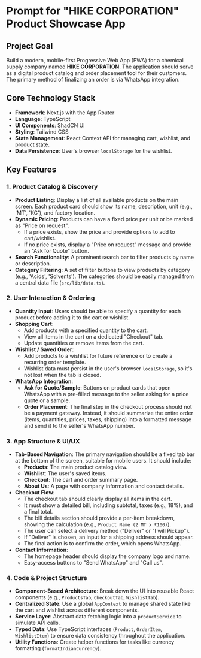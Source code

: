 # Prompt for "HIKE CORPORATION" Product Showcase App

## Project Goal

Build a modern, mobile-first Progressive Web App (PWA) for a chemical supply company named **HIKE CORPORATION**. The application should serve as a digital product catalog and order placement tool for their customers. The primary method of finalizing an order is via WhatsApp integration.

## Core Technology Stack

- **Framework**: Next.js with the App Router
- **Language**: TypeScript
- **UI Components**: ShadCN UI
- **Styling**: Tailwind CSS
- **State Management**: React Context API for managing cart, wishlist, and product state.
- **Data Persistence**: User's browser `localStorage` for the wishlist.

## Key Features

### 1. Product Catalog & Discovery
- **Product Listing**: Display a list of all available products on the main screen. Each product card should show its name, description, unit (e.g., 'MT', 'KG'), and factory location.
- **Dynamic Pricing**: Products can have a fixed price per unit or be marked as "Price on request".
  - If a price exists, show the price and provide options to add to cart/wishlist.
  - If no price exists, display a "Price on request" message and provide an "Ask for Quote" button.
- **Search Functionality**: A prominent search bar to filter products by name or description.
- **Category Filtering**: A set of filter buttons to view products by category (e.g., 'Acids', 'Solvents'). The categories should be easily managed from a central data file (`src/lib/data.ts`).

### 2. User Interaction & Ordering
- **Quantity Input**: Users should be able to specify a quantity for each product before adding it to the cart or wishlist.
- **Shopping Cart**:
  - Add products with a specified quantity to the cart.
  - View all items in the cart on a dedicated "Checkout" tab.
  - Update quantities or remove items from the cart.
- **Wishlist / Saved Order**:
  - Add products to a wishlist for future reference or to create a recurring order template.
  - Wishlist data must persist in the user's browser `localStorage`, so it's not lost when the tab is closed.
- **WhatsApp Integration**:
  - **Ask for Quote/Sample**: Buttons on product cards that open WhatsApp with a pre-filled message to the seller asking for a price quote or a sample.
  - **Order Placement**: The final step in the checkout process should not be a payment gateway. Instead, it should summarize the entire order (items, quantities, prices, taxes, shipping) into a formatted message and send it to the seller's WhatsApp number.

### 3. App Structure & UI/UX
- **Tab-Based Navigation**: The primary navigation should be a fixed tab bar at the bottom of the screen, suitable for mobile users. It should include:
  - **Products**: The main product catalog view.
  - **Wishlist**: The user's saved items.
  - **Checkout**: The cart and order summary page.
  - **About Us**: A page with company information and contact details.
- **Checkout Flow**:
  - The checkout tab should clearly display all items in the cart.
  - It must show a detailed bill, including subtotal, taxes (e.g., 18%), and a final total.
  - The bill details section should provide a per-item breakdown, showing the calculation (e.g., `Product Name (2 MT x ₹100)`).
  - The user can select a delivery method ("Deliver" or "I will Pickup").
  - If "Deliver" is chosen, an input for a shipping address should appear.
  - The final action is to confirm the order, which opens WhatsApp.
- **Contact Information**:
  - The homepage header should display the company logo and name.
  - Easy-access buttons to "Send WhatsApp" and "Call us".

### 4. Code & Project Structure
- **Component-Based Architecture**: Break down the UI into reusable React components (e.g., `ProductsTab`, `CheckoutTab`, `WishlistTab`).
- **Centralized State**: Use a global `AppContext` to manage shared state like the cart and wishlist across different components.
- **Service Layer**: Abstract data fetching logic into a `productService` to simulate API calls.
- **Typed Data**: Use TypeScript interfaces (`Product`, `OrderItem`, `WishlistItem`) to ensure data consistency throughout the application.
- **Utility Functions**: Create helper functions for tasks like currency formatting (`formatIndianCurrency`).
